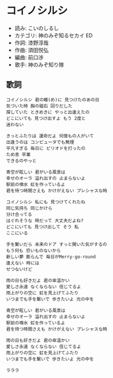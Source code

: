 コイノシルシ
=============

- 読み: こいのしるし
- カテゴリ: 神のみぞ知るセカイ ED
- 作詞: 漆野淳哉
- 作曲: 須田悦弘
- 編曲: 前口渉
- 歌手: 神のみぞ知り隊


歌詞
-----

    コイノシルシ 君の瞳(め)に 見つけたのあの日
    気づいた時 胸の磁石 回りだした
    探していた ときめきに やっと出逢えたの
    どこにいても 見つけ出すよ もう 2度と
    迷わない

    きっとふたりは 運命だよ 何億もの人がいて
    出逢うのは コンピュータでも無理
    平凡すぎる 毎日に ピリオドを打ったの
    ため息 卒業
    できるのやっと

    青空が眩しい 君がいる風景は
    幸せのオーラ 溢れ出すの 止まらないよ
    駅前の噴水 虹を作っているよ
    君を待つ時間さえも かけがえない プレシャスな時

    コイノシルシ 私にも 見つけてくれたね
    同じ気持ち 同じかけら
    分け合ってる
    はぐれそうな 時だって 大丈夫だよね?
    どこにいても 見つけ出して そう 私
    ここにいる

    手を繋いだら 未来のドア すっと開いた気がするの
    もう何も 恐いものないから
    新しい夢 膨らんで 毎日がMerry-go-round
    逢えない 時には
    せつないけど

    雨の日も好きだよ 君の傘温かい
    愛しさ永遠 なくならない 信じてるよ
    雨上がりの空に 虹を見上げてふたり
    いつまでも手を繋いで 歩きたいよ 光の中を

    青空が眩しい 君がいる風景は
    幸せのオーラ 溢れ出すの 止まらないよ
    駅前の噴水 虹を作っているよ
    君を待つ時間さえも かけがえない プレシャスな時

    雨の日も好きだよ 君の傘温かい
    愛しさ永遠 なくならない 信じてるよ
    雨上がりの空に 虹を見上げてふたり
    いつまでも手を繋いで 歩きたいよ 光の中を

    ラララ

